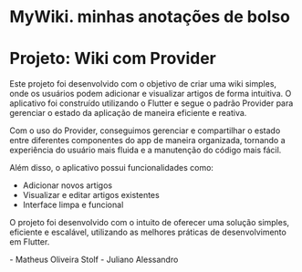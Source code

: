 # MyWiki. minhas anotações de bolso

<!DOCTYPE html>
<html lang="pt-br">
<head>
    <meta charset="UTF-8">
    <meta name="viewport" content="width=device-width, initial-scale=1.0">
    <title>Descrição do Projeto</title>

</head>
<body>
    <h1>Projeto: Wiki com Provider</h1>
    <p>Este projeto foi desenvolvido com o objetivo de criar uma wiki simples, onde os usuários podem adicionar e visualizar artigos de forma intuitiva. O aplicativo foi construído utilizando o Flutter e segue o padrão <span class="highlight">Provider</span> para gerenciar o estado da aplicação de maneira eficiente e reativa.</p>
    <p>Com o uso do <span class="highlight">Provider</span>, conseguimos gerenciar e compartilhar o estado entre diferentes componentes do app de maneira organizada, tornando a experiência do usuário mais fluida e a manutenção do código mais fácil.</p>
    <p>Além disso, o aplicativo possui funcionalidades como:</p>
    <ul>
        <li>Adicionar novos artigos</li>
        <li>Visualizar e editar artigos existentes</li>
        <li>Interface limpa e funcional</li>
    </ul>
    <p>O projeto foi desenvolvido com o intuito de oferecer uma solução simples, eficiente e escalável, utilizando as melhores práticas de desenvolvimento em Flutter.</p>
    - Matheus Oliveira Stolf
    - Juliano Alessandro
</body>
</html>
